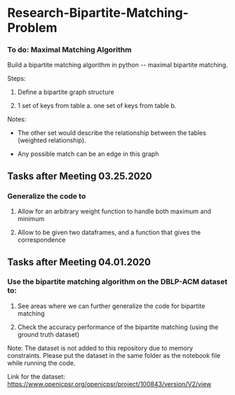 # Research-Bipartite-Matching-Problem

### To do: Maximal Matching Algorithm

Build a bipartite matching algorithm in python -- maximal bipartite matching. 

Steps: 

1. Define a bipartite graph structure

2. 1 set of keys from table a. one set of keys from table b. 

Notes: 

- The other set would describe the relationship between the tables (weighted relationship). 

- Any possible match can be an edge in this graph

## Tasks after Meeting 03.25.2020

### Generalize the code to 

1. Allow for an arbitrary weight function to handle both maximum and minimum 

2. Allow to be given two dataframes, and a function that gives the correspondence


## Tasks after Meeting 04.01.2020

### Use the bipartite matching algorithm on the DBLP-ACM dataset to:

1. See areas where we can further generalize the code for bipartite matching

2. Check the accuracy performance of the bipartite matching (using the ground truth dataset)

Note: The dataset is not added to this repository due to memory constraints. Please put the dataset in the same folder as the notebook file while running the code. 

Link for the dataset: https://www.openicpsr.org/openicpsr/project/100843/version/V2/view

